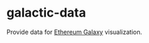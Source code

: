 # galactic-data

Provide data for [Ethereum Galaxy](https://github.com/Ross94/ethereum-galaxy) visualization.
